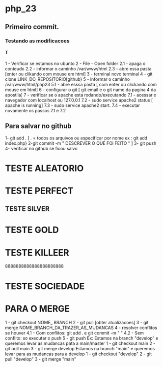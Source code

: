 # php_23
## Primeiro commit.
### Testando as modificacoes
#### T
1 - Verificar se estamos no ubunto
2 - File - Open folder
2.1 - apaga o conteudo
2.2 - informar o caminho /var/www/html
2.3 - abre essa pasta [enter ou clikando com mouse em html]
3 - terminal novo terminal
4 - git clone LINK_DO_REPOSITORIO[github}
5 - informar o caminho /var/www/html/php23
5.1 - abre esssa pasta [ com enter ou clickando com mouse em html]
6 - configurar o git [ git email e o git name da pagina 4 da apostila]
7 - verificar se o apache esta rodando/executando 
7.1 - acessar o navegador com localhost ou 127.0.0.1 
7.2 - sudo service apache2 status [ apache is running]
7.3 - sudo service apache2 start.
7.4 - executar novamente os passos 7.1 e 7.2
## Para salvar no github
1- git add . [ . = todos os arquivos ou especificar por nome  ex : git add index.php}
2-git commit -m " DESCREVER O QUE FOi FEITO " ]
3- git push 
4- verificar no github se ficou salvo
# TESTE ALEATORIO
# TESTE PERFECT
## TESTE SILVER
# TESTE GOLD
# TESTE KILLEER
8888888888888888888888
# TESTE SOCIEDADE
# PARA O MERGE 
1 - git checkout NOME_ BRANCH
2 - git pull [obter atualizacoes]
3 - git merge NOME_BRANCH_DA_TRAZER_AS_MUDANCAS
4 - resolver conflitos se houver
4.1 - Com conflitos: git add . e git commit -m "   "
4.2 - Sem conflito: so executar o push
5 - git push
Ex:
 Estamos na branch "develop" e queremos levar as mudancas pata a main/master
 1 - git checkout main
 2 - git oull main 
 3 - git merge develop
  Estamos na branch "main" e queremos levar para as mudancas para a develop
  1 - git checkout "develop"
  2 - git pull "develop"
  3 - git merge "main"